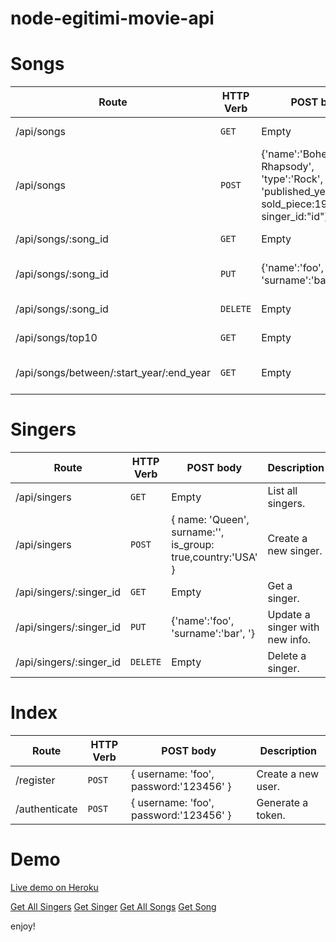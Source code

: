 
# node-egitimi-movie-api

# Songs

| Route | HTTP Verb	 | POST body	 | Description	 |
| --- | --- | --- | --- |
| /api/songs | `GET` | Empty | List all movies. |
| /api/songs | `POST` | {'name':'Bohemian Rhapsody', 'type':'Rock', 'published_year':'1975', sold_piece:1990, singer_id:"id"} | Create a new song. |
| /api/songs/:song_id | `GET` | Empty | Get a movie. |
| /api/songs/:song_id | `PUT` | {'name':'foo', 'surname':'bar'} | Update a song with new info. |
| /api/songs/:song_id | `DELETE` | Empty | Delete a song. |
| /api/songs/top10 | `GET` | Empty | Get the top 10 songs. |
| /api/songs/between/:start_year/:end_year | `GET` | Empty | Songs between two dates. |

# Singers

| Route | HTTP Verb	 | POST body	 | Description	 |
| --- | --- | --- | --- |
| /api/singers | `GET` | Empty | List all singers. |
| /api/singers | `POST` | { name: 'Queen', surname:'', is_group: true,country:'USA' } | Create a new singer. |
| /api/singers/:singer_id | `GET` | Empty | Get a singer. |
| /api/singers/:singer_id | `PUT` | {'name':'foo', 'surname':'bar', '} | Update a singer with new info. |
| /api/singers/:singer_id | `DELETE` | Empty | Delete a singer. |


# Index

| Route | HTTP Verb	 | POST body	 | Description	 |
| --- | --- | --- | --- |
| /register | `POST` | { username: 'foo', password:'123456' } | Create a new user. |
| /authenticate | `POST` | { username: 'foo', password:'123456' } | Generate a token. |


# Demo
[Live demo on Heroku](https://nodejs-api-app-singer-songs.herokuapp.com/)

[Get All Singers](https://nodejs-api-app-singer-songs.herokuapp.com/api/singers?token=eyJhbGciOiJIUzI1NiIsInR5cCI6IkpXVCJ9.eyJ1c2VybmFtZSI6InRlc3RVc2VyIiwiaWF0IjoxNTg1NjcyOTA2fQ.rnB0ozBf2Z13Qp_zEKbH39ycZCxpHNrkvDmjVyD94kE)
[Get Singer](https://nodejs-api-app-singer-songs.herokuapp.com/api/singers/5e83a1d74311a205a8739ec0?token=eyJhbGciOiJIUzI1NiIsInR5cCI6IkpXVCJ9.eyJ1c2VybmFtZSI6InRlc3RVc2VyIiwiaWF0IjoxNTg1NjcyOTA2fQ.rnB0ozBf2Z13Qp_zEKbH39ycZCxpHNrkvDmjVyD94kE)
[Get All Songs](https://nodejs-api-app-singer-songs.herokuapp.com/api/songs?token=eyJhbGciOiJIUzI1NiIsInR5cCI6IkpXVCJ9.eyJ1c2VybmFtZSI6InRlc3RVc2VyIiwiaWF0IjoxNTg1NjcyOTA2fQ.rnB0ozBf2Z13Qp_zEKbH39ycZCxpHNrkvDmjVyD94kE)
[Get Song](https://nodejs-api-app-singer-songs.herokuapp.com/api/songs/5e83a24a573ce00eccb3bf5d?token=eyJhbGciOiJIUzI1NiIsInR5cCI6IkpXVCJ9.eyJ1c2VybmFtZSI6InRlc3RVc2VyIiwiaWF0IjoxNTg1NjcyOTA2fQ.rnB0ozBf2Z13Qp_zEKbH39ycZCxpHNrkvDmjVyD94kE)

enjoy!
